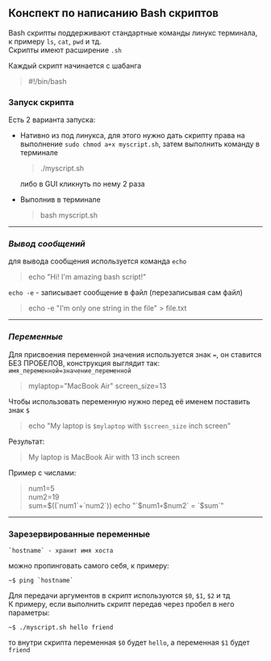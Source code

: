 ## Конспект по написанию Bash скриптов

Bash скрипты поддерживают стандартные команды линукс терминала, к примеру `ls`, `cat`, `pwd` и тд.  
Скрипты имеют расширение `.sh`

Каждый скрипт начинается с шабанга
> #!/bin/bash

### Запуск скрипта
Есть 2 варианта запуска:
- Нативно из под линукса, для этого нужно дать скрипту права на выполнение `sudo chmod a+x myscript.sh`, затем выполнить команду в терминале
  >./myscript.sh

  либо в GUI кликнуть по нему 2 раза

- Выполнив в терминале  
  > bash myscript.sh
---

### *Вывод сообщений*
для вывода сообщения используется команда `echo`
> echo "Hi! I'm amazing bash script!"

`echo -e` - записывает сообщение в файл (перезаписывая сам файл)
> echo -e "I'm only one string in the file" > file.txt
---
### *Переменные*
Для присвоения переменной значения используется знак `=`, он ставится БЕЗ ПРОБЕЛОВ, конструкция выглядит так: `имя_переменной=значение_переменной`
> mylaptop="MacBook Air"
> screen_size=13

Чтобы использовать переменную нужно перед её именем поставить знак `$`
> echo "My laptop is `$mylaptop` with `$screen_size` inch screen"

Результат:
> My laptop is MacBook Air with 13 inch screen

Пример с числами:
> num1=5  
> num2=19  
> sum=$((`num1`+`num2`))  
> echo "`$num1` + `$num2` = `$sum`"
---
### Зарезервированные переменные
    `hostname` - хранит имя хоста
можно пропинговать самого себя, к примеру:

    ~$ ping `hostname`

Для передачи аргументов в скрипт используются `$0`, `$1`, `$2` и тд  
К примеру, если выполнить скрипт передав через пробел в него параметры: 

    ~$ ./myscript.sh hello friend

то внутри скрипта переменная `$0` будет `hello`, а переменная `$1` будет `friend`
